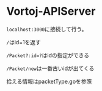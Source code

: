# Vortoj-APIServer

`localhost:3000`に接続して行う。

`/`はid=1を返す

`/Packet?:id=?`はidの指定ができる

`/Packet/new`は一番古いidが出てくる

拾える情報はpacketType.goを参照
